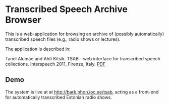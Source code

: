 Transcribed Speech Archive Browser
==================================

This is a web-application for browsing an archive of (possibly automatically) transcribed
speech files (e.g., radio shows or lectures).

The application is described in:

Tanel Alumäe and Ahti Kitsik. TSAB - web interface for transcribed speech collections. Interspeech 2011, Firenze, Italy. [PDF](https://phon.ioc.ee/dokuwiki/lib/exe/fetch.php?media=people:tanel:interspeech2011.pdf)

Demo
----

The system is live at at http://bark.phon.ioc.ee/tsab, acting as a front-end for automatically transcribed
Estonian radio shows.

